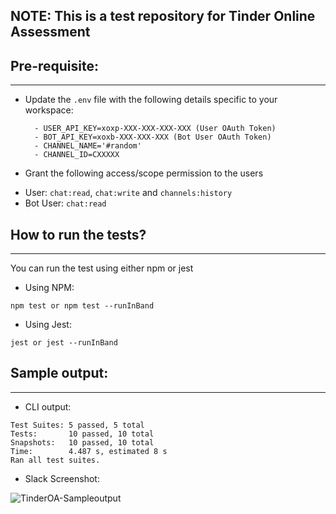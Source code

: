 NOTE: This is a test repository for Tinder Online Assessment
------------------------------------------------------

## Pre-requisite:
--------------
* Update the `.env` file with the following details specific to your workspace:
  ```
    - USER_API_KEY=xoxp-XXX-XXX-XXX-XXX (User OAuth Token)
    - BOT_API_KEY=xoxb-XXX-XXX-XXX (Bot User OAuth Token)
    - CHANNEL_NAME='#random'
    - CHANNEL_ID=CXXXXX
  ```

 * Grant the following access/scope permission to the users
  - User: `chat:read`, `chat:write` and `channels:history`
  - Bot User: `chat:read`

## How to run the tests?
--------------------------------
You can run the test using either npm or jest

* Using NPM:
```
npm test or npm test --runInBand 
```
* Using Jest:
```
jest or jest --runInBand
```

## Sample output:
----------------------------------
* CLI output:
```
Test Suites: 5 passed, 5 total
Tests:       10 passed, 10 total
Snapshots:   10 passed, 10 total
Time:        4.487 s, estimated 8 s
Ran all test suites.
```

* Slack Screenshot:

![TinderOA-Sampleoutput](https://user-images.githubusercontent.com/11053031/127815387-e4264422-a695-4d05-9e70-609520c42d06.png)


